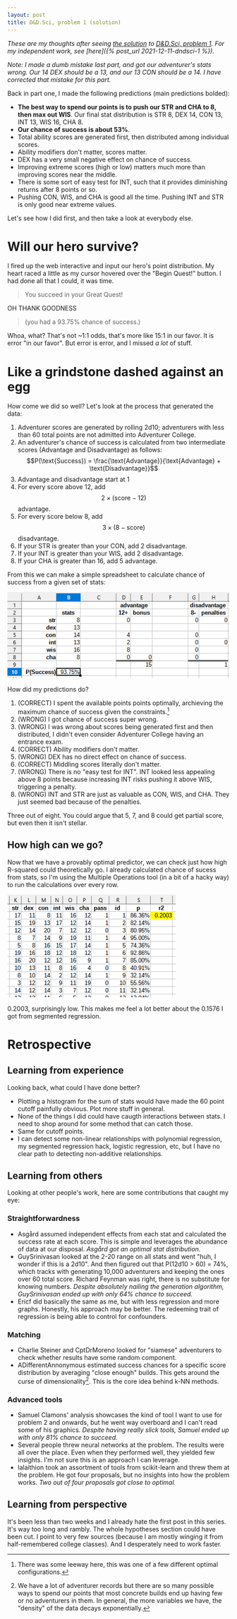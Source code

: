 ```yaml
---
layout: post
title: D&D.Sci, problem 1 (solution)
---
```

*These are my thoughts after seeing [the solution](https://www.lesswrong.com/s/gDiScDuMrWNpzwNSJ/p/pux6NYtaFdqTwyz94) to [D&D.Sci, problem 1](https://www.lesswrong.com/posts/HsxT2cpPWYzTg9tpY/d-and-d-sci). For my independent work, see [here]({% post_url 2021-12-11-dndsci-1 %}).*

*Note: I made a dumb mistake last part, and got our adventurer's stats wrong. Our 14 DEX should be a 13, and our 13 CON should be a 14. I have corrected that mistake for this part.*

Back in part one, I made the following predictions (main predictions bolded):
- **The best way to spend our points is to push our STR and CHA to 8, then max out WIS**. Our final stat distribution is STR 8, DEX 14, CON 13, INT 13, WIS 16, CHA 8.
- **Our chance of success is about 53%**.
- Total ability scores are generated first, then distributed among individual scores.
- Ability modifiers don't matter, scores matter.
- DEX has a very small negative effect on chance of success.
- Improving extreme scores (high or low) matters much more than improving scores near the middle.
- There is some sort of easy test for INT, such that it provides diminishing returns after 8 points or so.
- Pushing CON, WIS, and CHA is good all the time. Pushing INT and STR is only good near extreme values.

Let's see how I did first, and then take a look at everybody else.

# Will our hero survive?
I fired up the web interactive and input our hero's point distribution. My heart raced a little as my cursor hovered over the "Begin Quest!" button. I had done all that I could, it was time.

> You succeed in your Great Quest!

OH THANK GOODNESS

> (you had a 93.75% chance of success.)

Whoa, what? That's not ~1:1 odds, that's more like 15:1 in our favor. It is error "in our favor". But error is error, and I missed *a lot* of stuff.

# Like a grindstone dashed against an egg
How come we did so well? Let's look at the process that generated the data:

1. Adventurer scores are generated by rolling 2d10; adventurers with less than 60 total points are not admitted into Adventurer College.
2. An adventurer's chance of success is calculated from two intermediate scores (Advantage and Disadvantage) as follows:
    $$P(\text{Success}) = \frac{\text{Advantage}}{\text{Advantage} + \text{Disadvantage}}$$
3. Advantage and disadvantage start at 1
4. For every score above 12, add $$2 \times (\text{score} - 12)$$ advantage.
5. For every score below 8, add $$3 \times (8 - \text{score})$$ disadvantage.
6. If your STR is greater than your CON, add 2 disadvantage.
7. If your INT is greater than your WIS, add 2 disadvantage.
8. If your CHA is greater than 16, add 5 advantage.

From this we can make a simple spreadsheet to calculate chance of success from a given set of stats:

![](/assets/img/dndsci-1-2.1.png)

How did my predictions do?
1. (CORRECT) I spent the available points points optimally, archieving the maximum chance of success given the constraints.[^1]
2. (WRONG) I got chance of success super wrong.
3. (WRONG) I was wrong about scores being generated first and then distributed, I didn't even consider Adventurer College having an entrance exam.
4. (CORRECT) Ability modifiers don't matter.
5. (WRONG) DEX has no direct effect on chance of success.
6. (CORRECT) Middling scores literally don't matter.
7. (WRONG) There is no "easy test for INT". INT looked less appealing above 8 points because increasing INT risks pushing it above WIS, triggering a penalty.
8. (WRONG) INT and STR are just as valuable as CON, WIS, and CHA. They just seemed bad because of the penalties.

[^1]: There was some leeway here, this was one of a few different optimal configurations.

Three out of eight. You could argue that 5, 7, and 8 could get partial score, but even then it isn't stellar.

## How high can we go?
Now that we have a provably optimal predictor, we can check just how high R-squared could theoretically go. I already calculated chance of sucess from stats, so I'm using the Multiple Operations tool (in a bit of a hacky way) to run the calculations over every row.

![](/assets/img/dndsci-1-2.2.png)

0.2003, surprisingly low. This makes me feel a lot better about the 0.1576 I got from segmented regression.

# Retrospective

## Learning from experience
Looking back, what could I have done better?

- Plotting a histogram for the sum of stats would have made the 60 point cutoff painfully obvious. Plot more stuff in general.
- None of the things I did could have caugth interactions between stats. I need to shop around for some method that can catch those.
- Same for cutoff points.
- I can detect some non-linear relationships with polynomial regression, my segmented regression hack, logistic regression, etc, but I have no clear path to detecting non-additive relationships.

## Learning from others
Looking at other people's work, here are some contributions that caught my eye:

### Straightforwardness
- Asgård assumed independent effects from each stat and calculated the success rate at each score. This is simple and leverages the abundance of data at our disposal. *Asgård got an optimal stat distribution.*
- GuySrinivasan looked at the 2-20 range on all stats and went "huh, I wonder if this is a 2d10". And then figured out that P(12d10 > 60) = 74%, which tracks with generating 10,000 adventurers and keeping the ones over 60 total score. Richard Feynman was right, there is no substitute for knowing numbers. *Despite absolutely nailing the generation algorithm, GuySrinivasan ended up with only 64% chance to succeed.*
- Ericf did basically the same as me, but with less regression and more graphs. Honestly, his approach may be better. The redeeming trait of regression is being able to control for confounders.

### Matching
- Charlie Steiner and CptDrMoreno looked for "siamese" adventurers to check whether results have some random component.
- ADifferentAnnonymous estimated success chances for a specific score distribution by averaging "close enough" builds. This gets around the curse of dimensionality[^2]. This is the core idea behind k-NN methods.

[^2]: We have a lot of adventurer records but there are so many possible ways to spend our points that most concrete builds end up having few or no adventurers in them. In general, the more variables we have, the "density" of the data decays exponentially.

### Advanced tools
- Samuel Clamons' analysis showcases the kind of tool I want to use for problem 2 and onwards, but he went way overboard and I can't read some of his graphics. *Despite having really slick tools, Samuel ended up with only 81% chance to succeed.*
- Several people threw neural networks at the problem. The results were all over the place. Even when they performed well, they yielded few insights. I'm not sure this is an approach I can leverage.
- lalaithion took an assortment of tools from scikit-learn and threw them at the problem. He got four proposals, but no insights into how the problem works. *Two out of four proposals got close to optimal.*

## Learning from perspective
It's been less than two weeks and I already hate the first post in this series. It's way too long and rambly. The whole hypotheses section could have been cut. I point to very few sources (because I am mostly winging it from half-remembered college classes). And I desperately need to work faster.
